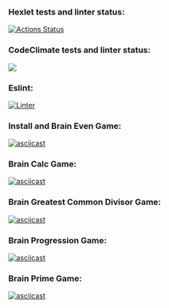 ### Hexlet tests and linter status:
[![Actions Status](https://github.com/DrMarkes/frontend-project-lvl1/workflows/hexlet-check/badge.svg)](https://github.com/DrMarkes/frontend-project-lvl1/actions)

### CodeClimate tests and linter status:
<a href="https://codeclimate.com/github/DrMarkes/frontend-project-lvl1/maintainability"><img src="https://api.codeclimate.com/v1/badges/e08f19ffc1b84bdb7ca9/maintainability" /></a>

### Eslint:
[![Linter](https://github.com/DrMarkes/frontend-project-lvl1/actions/workflows/linter.yml/badge.svg)](https://github.com/DrMarkes/frontend-project-lvl1/actions/workflows/linter.yml)

### Install and Brain Even Game:
[![asciicast](https://asciinema.org/a/463642.svg)](https://asciinema.org/a/463642)

### Brain Calc Game:
[![asciicast](https://asciinema.org/a/463679.svg)](https://asciinema.org/a/463679)

### Brain Greatest Common Divisor Game:
[![asciicast](https://asciinema.org/a/463686.svg)](https://asciinema.org/a/463686)

### Brain Progression Game:
[![asciicast](https://asciinema.org/a/463691.svg)](https://asciinema.org/a/463691)

### Brain Prime Game:
[![asciicast](https://asciinema.org/a/463722.svg)](https://asciinema.org/a/463722)